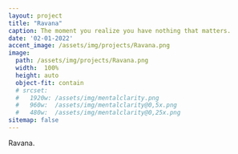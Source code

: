 ```yaml
---
layout: project
title: "Ravana"
caption: The moment you realize you have nothing that matters.
date: '02-01-2022'
accent_image: /assets/img/projects/Ravana.png   
image: 
  path: /assets/img/projects/Ravana.png
  width:  100%
  height: auto
  object-fit: contain
  # srcset: 
  #   1920w: /assets/img/mentalclarity.png
  #   960w:  /assets/img/mentalclarity@0,5x.png
  #   480w:  /assets/img/mentalclarity@0,25x.png
sitemap: false
---
```


Ravana.